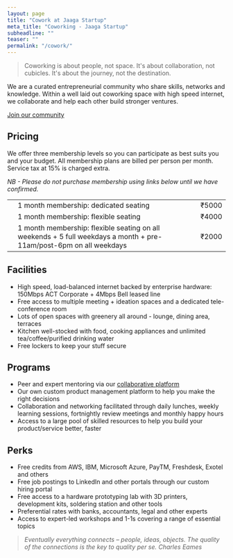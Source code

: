 ```yaml
---
layout: page
title: "Cowork at Jaaga Startup"
meta_title: "Coworking - Jaaga Startup"
subheadline: ""
teaser: ""
permalink: "/cowork/"
---
```


> Coworking is about people, not space. It's about collaboration, not cubicles. It's about the journey, not the destination.

We are a curated entrepreneurial community who share skills, networks and knowledge. Within a well laid out coworking space with high speed internet, we collaborate and help each other build stronger ventures.

<div class="small-12 text-center columns">
<a class="button large radius alert" href="/apply/">Join our community</a>
</div>

## Pricing

We offer three membership levels so you can participate as best suits you and your budget. All membership plans are billed per person per month. Service tax at 15% is charged extra.

_NB - Please do not purchase membership using links below until we have confirmed._

<table>
    <tr>
        <td><b><a href="https://www.instamojo.com/jaagastartup/gold-membership-4246b/" rel="im-checkout" data-behaviour="remote" data-style="no-style" data-text="Steady Jaagarnaut"></a>
<script src="https://d2xwmjc4uy2hr5.cloudfront.net/im-embed/im-embed.min.js"></script></b></td>
        <td>1 month membership: dedicated seating</td>
        <td>₹5000</td>
    </tr>   
    <tr>
        <td><b><a href="https://www.instamojo.com/jaagastartup/silver-membership-55774/" rel="im-checkout" data-behaviour="remote" data-style="no-style" data-text="Flexible Jaagarnaut"></a>
<script src="https://d2xwmjc4uy2hr5.cloudfront.net/im-embed/im-embed.min.js"></script></b></td>
        <td>1 month membership: flexible seating</td>
        <td>₹4000</td>
    </tr>
    <tr>
        <td><b><a href="https://www.instamojo.com/jaagastartup/friendly-jaagarnaut-83672/" rel="im-checkout" data-behaviour="remote" data-style="no-style" data-text="Friendly Jaagarnaut"></a>
<script src="https://d2xwmjc4uy2hr5.cloudfront.net/im-embed/im-embed.min.js"></script></b></td>
        <td>1 month membership: flexible seating on all weekends + 5 full weekdays a month + pre-11am/post-6pm on all weekdays</td>
        <td>₹2000</td>
    </tr>

</table>


## Facilities

- High speed, load-balanced internet backed by enterprise hardware: 150Mbps ACT Corporate + 4Mbps Bell leased line
- Free access to multiple meeting + ideation spaces and a dedicated tele-conference room
- Lots of open spaces with greenery all around - lounge, dining area, terraces
- Kitchen well-stocked with food, cooking appliances and unlimited tea/coffee/purified drinking water
- Free lockers to keep your stuff secure

## Programs

- Peer and expert mentoring via our [collaborative platform](http://community.jaagastartup.in)
- Our own custom product management platform to help you make the right decisions
- Collaboration and networking facilitated through daily lunches, weekly learning sessions, fortnightly review meetings and monthly happy hours
- Access to a large pool of skilled resources to help you build your product/service better, faster

## Perks

- Free credits from AWS, IBM, Microsoft Azure, PayTM, Freshdesk, Exotel and others
- Free job postings to LinkedIn and other portals through our custom hiring portal
- Free access to a hardware prototyping lab with 3D printers, development kits, soldering station and other tools
- Preferential rates with banks, accountants, legal and other experts
- Access to expert-led workshops and 1-1s covering a range of essential topics


>_Eventually everything connects – people, ideas, objects. The quality of the connections is the key to quality per se._
<cite>Charles Eames</cite>

